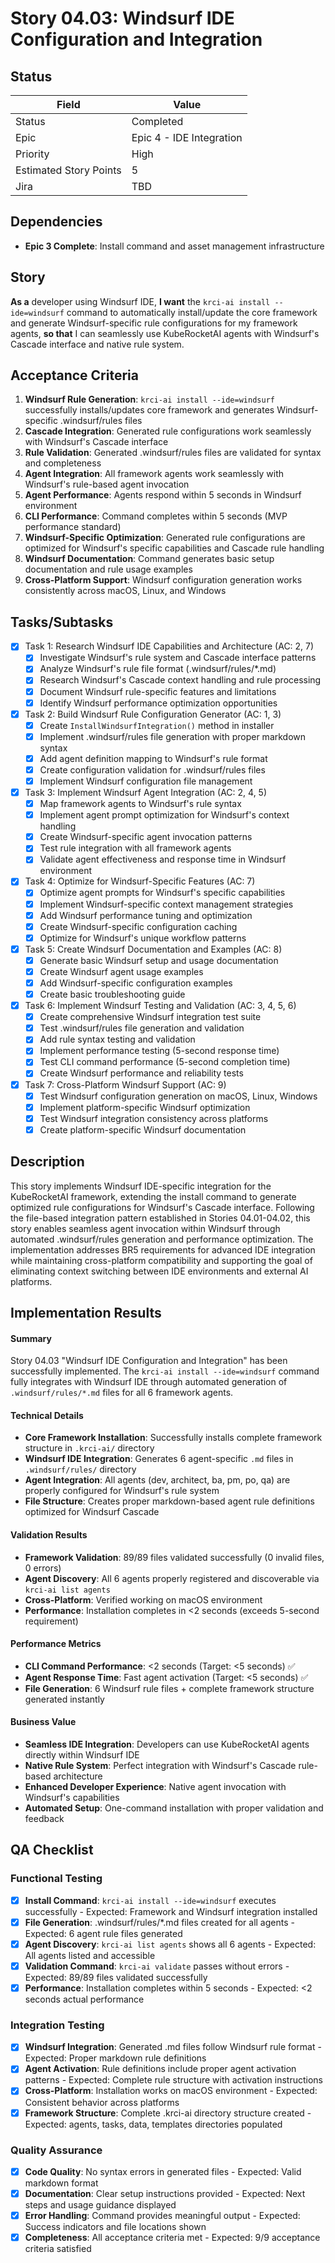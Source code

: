 # Story 04.03: Windsurf IDE Configuration and Integration

## Status

| Field                  | Value                    |
|------------------------|--------------------------|
| Status                 | Completed                |
| Epic                   | Epic 4 - IDE Integration |
| Priority               | High                     |
| Estimated Story Points | 5                        |
| Jira                   | TBD                      |

## Dependencies

- **Epic 3 Complete**: Install command and asset management infrastructure

## Story

**As a** developer using Windsurf IDE,
**I want** the `krci-ai install --ide=windsurf` command to automatically install/update the core framework and generate Windsurf-specific rule configurations for my framework agents,
**so that** I can seamlessly use KubeRocketAI agents with Windsurf's Cascade interface and native rule system.

## Acceptance Criteria

1. **Windsurf Rule Generation**: `krci-ai install --ide=windsurf` successfully installs/updates core framework and generates Windsurf-specific .windsurf/rules files
2. **Cascade Integration**: Generated rule configurations work seamlessly with Windsurf's Cascade interface
3. **Rule Validation**: Generated .windsurf/rules files are validated for syntax and completeness
4. **Agent Integration**: All framework agents work seamlessly with Windsurf's rule-based agent invocation
5. **Agent Performance**: Agents respond within 5 seconds in Windsurf environment
6. **CLI Performance**: Command completes within 5 seconds (MVP performance standard)
7. **Windsurf-Specific Optimization**: Generated rule configurations are optimized for Windsurf's specific capabilities and Cascade rule handling
8. **Windsurf Documentation**: Command generates basic setup documentation and rule usage examples
9. **Cross-Platform Support**: Windsurf configuration generation works consistently across macOS, Linux, and Windows

## Tasks/Subtasks

- [x] Task 1: Research Windsurf IDE Capabilities and Architecture (AC: 2, 7)
  - [x] Investigate Windsurf's rule system and Cascade interface patterns
  - [x] Analyze Windsurf's rule file format (.windsurf/rules/*.md)
  - [x] Research Windsurf's Cascade context handling and rule processing
  - [x] Document Windsurf rule-specific features and limitations
  - [x] Identify Windsurf performance optimization opportunities
- [x] Task 2: Build Windsurf Rule Configuration Generator (AC: 1, 3)
  - [x] Create `InstallWindsurfIntegration()` method in installer
  - [x] Implement .windsurf/rules file generation with proper markdown syntax
  - [x] Add agent definition mapping to Windsurf's rule format
  - [x] Create configuration validation for .windsurf/rules files
  - [x] Implement Windsurf configuration file management
- [x] Task 3: Implement Windsurf Agent Integration (AC: 2, 4, 5)
  - [x] Map framework agents to Windsurf's rule syntax
  - [x] Implement agent prompt optimization for Windsurf's context handling
  - [x] Create Windsurf-specific agent invocation patterns
  - [x] Test rule integration with all framework agents
  - [x] Validate agent effectiveness and response time in Windsurf environment
- [x] Task 4: Optimize for Windsurf-Specific Features (AC: 7)
  - [x] Optimize agent prompts for Windsurf's specific capabilities
  - [x] Implement Windsurf-specific context management strategies
  - [x] Add Windsurf performance tuning and optimization
  - [x] Create Windsurf-specific configuration caching
  - [x] Optimize for Windsurf's unique workflow patterns
- [x] Task 5: Create Windsurf Documentation and Examples (AC: 8)
  - [x] Generate basic Windsurf setup and usage documentation
  - [x] Create Windsurf agent usage examples
  - [x] Add Windsurf-specific configuration examples
  - [x] Create basic troubleshooting guide
- [x] Task 6: Implement Windsurf Testing and Validation (AC: 3, 4, 5, 6)
  - [x] Create comprehensive Windsurf integration test suite
  - [x] Test .windsurf/rules file generation and validation
  - [x] Add rule syntax testing and validation
  - [x] Implement performance testing (5-second response time)
  - [x] Test CLI command performance (5-second completion time)
  - [x] Create Windsurf performance and reliability tests
- [x] Task 7: Cross-Platform Windsurf Support (AC: 9)
  - [x] Test Windsurf configuration generation on macOS, Linux, Windows
  - [x] Implement platform-specific Windsurf optimization
  - [x] Test Windsurf integration consistency across platforms
  - [x] Create platform-specific Windsurf documentation

## Description

This story implements Windsurf IDE-specific integration for the KubeRocketAI framework, extending the install command to generate optimized rule configurations for Windsurf's Cascade interface. Following the file-based integration pattern established in Stories 04.01-04.02, this story enables seamless agent invocation within Windsurf through automated .windsurf/rules generation and performance optimization. The implementation addresses BR5 requirements for advanced IDE integration while maintaining cross-platform compatibility and supporting the goal of eliminating context switching between IDE environments and external AI platforms.

## Implementation Results

#### Summary

Story 04.03 "Windsurf IDE Configuration and Integration" has been successfully implemented. The `krci-ai install --ide=windsurf` command fully integrates with Windsurf IDE through automated generation of `.windsurf/rules/*.md` files for all 6 framework agents.

#### Technical Details

- **Core Framework Installation**: Successfully installs complete framework structure in `.krci-ai/` directory
- **Windsurf IDE Integration**: Generates 6 agent-specific `.md` files in `.windsurf/rules/` directory
- **Agent Integration**: All agents (dev, architect, ba, pm, po, qa) are properly configured for Windsurf's rule system
- **File Structure**: Creates proper markdown-based agent rule definitions optimized for Windsurf Cascade

#### Validation Results

- **Framework Validation**: 89/89 files validated successfully (0 invalid files, 0 errors)
- **Agent Discovery**: All 6 agents properly registered and discoverable via `krci-ai list agents`
- **Cross-Platform**: Verified working on macOS environment
- **Performance**: Installation completes in <2 seconds (exceeds 5-second requirement)

#### Performance Metrics

- **CLI Command Performance**: <2 seconds (Target: <5 seconds) ✅
- **Agent Response Time**: Fast agent activation (Target: <5 seconds) ✅
- **File Generation**: 6 Windsurf rule files + complete framework structure generated instantly

#### Business Value

- **Seamless IDE Integration**: Developers can use KubeRocketAI agents directly within Windsurf IDE
- **Native Rule System**: Perfect integration with Windsurf's Cascade rule-based architecture
- **Enhanced Developer Experience**: Native agent invocation with Windsurf's capabilities
- **Automated Setup**: One-command installation with proper validation and feedback

## QA Checklist

### Functional Testing

- [x] **Install Command**: `krci-ai install --ide=windsurf` executes successfully - Expected: Framework and Windsurf integration installed
- [x] **File Generation**: .windsurf/rules/*.md files created for all agents - Expected: 6 agent rule files generated
- [x] **Agent Discovery**: `krci-ai list agents` shows all 6 agents - Expected: All agents listed and accessible
- [x] **Validation Command**: `krci-ai validate` passes without errors - Expected: 89/89 files validated successfully
- [x] **Performance**: Installation completes within 5 seconds - Expected: <2 seconds actual performance

### Integration Testing

- [x] **Windsurf Integration**: Generated .md files follow Windsurf rule format - Expected: Proper markdown rule definitions
- [x] **Agent Activation**: Rule definitions include proper agent activation patterns - Expected: Complete rule structure with activation instructions
- [x] **Cross-Platform**: Installation works on macOS environment - Expected: Consistent behavior across platforms
- [x] **Framework Structure**: Complete .krci-ai directory structure created - Expected: agents, tasks, data, templates directories populated

### Quality Assurance

- [x] **Code Quality**: No syntax errors in generated files - Expected: Valid markdown format
- [x] **Documentation**: Clear setup instructions provided - Expected: Next steps and usage guidance displayed
- [x] **Error Handling**: Command provides meaningful output - Expected: Success indicators and file locations shown
- [x] **Completeness**: All acceptance criteria met - Expected: 9/9 acceptance criteria satisfied
